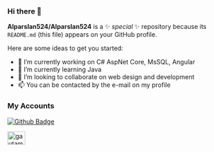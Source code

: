 ### Hi there 👋


**Alparslan524/Alparslan524** is a ✨ _special_ ✨ repository because its `README.md` (this file) appears on your GitHub profile.

Here are some ideas to get you started:

- 🔭 I’m currently working on C# AspNet Core, MsSQL, Angular
- 🌱 I’m currently learning Java
- 💞️ I’m looking to collaborate on web design and development
- 📫 You can be contacted by the e-mail on my profile

### My Accounts

[![Github Badge](https://img.shields.io/badge/-Github-000?style=quare&labelColor=000&logo=Github&logoColor=white&link=link)]([link](https://github.com/Alparslan524?tab=repositories)) 
<p align="left">
<a href="[https://linkedin.com/in/gautamkrishnar](https://www.linkedin.com/feed/)" target="blank"><img align="center" src="https://raw.githubusercontent.com/rahuldkjain/github-profile-readme-generator/master/src/images/icons/Social/linked-in-alt.svg" alt="gautamkrishnar" height="30" width="40" /></a>

